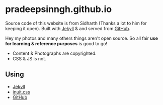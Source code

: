 # pradeepsinngh.github.io

Source code of this website is from Sidharth (Thanks a lot to him for keeping it open). Built with [Jekyll](http://jekyllrb.com) &  and served from [GitHub](http://github.com).



 Hey my photos and many others things aren't open source. So all fair **use for learning & reference purposes** is good to go!

* Content & Photographs are copyrighted.
* CSS & JS is not.

## Using

* [Jekyll](http://jekyllrb.com)
* [inuit.css](http://inuitcss.com)
* [GitHub](http://github.com)
